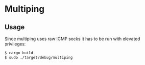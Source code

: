# Multiping

## Usage

Since multiping uses raw ICMP socks it has to be run with elevated privileges:

```bash
$ cargo build
$ sudo ./target/debug/multiping
```
